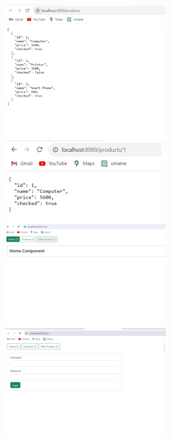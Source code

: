 <img src="captures/products.jpg">
<img src="captures/id 1.jpg">
<img src="captures/homecomp.jpg">
<img src="captures/login.jpg">
